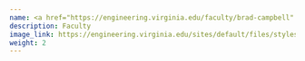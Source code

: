 ```yaml
---
name: <a href="https://engineering.virginia.edu/faculty/brad-campbell" target="_blank"> Brad Campbell </a>
description: Faculty
image_link: https://engineering.virginia.edu/sites/default/files/styles/faculty_headshot/public/brad_campbell_2_sq.jpg?itok=Z2mV-_37
weight: 2
---
```


